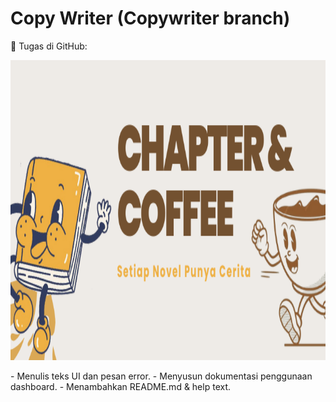 # Copy Writer (Copywriter branch)
📍 Tugas di GitHub:
<p align="center">
  <img width="1920" height="480" src="https://github.com/Adibun-jpg/MDS---Kelompok-5---Data-Novel/blob/main/Image/Header%20Chapter%20%26%20Coffee%20.png">
</p>
- Menulis teks UI dan pesan error.
- Menyusun dokumentasi penggunaan dashboard.
- Menambahkan README.md & help text.
